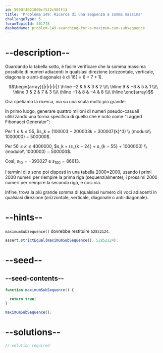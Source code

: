 ```yaml
---
id: 5900f4021000cf542c50ff13
title: 'Problema 149: Ricerca di una sequenza a somma massima'
challengeType: 5
forumTopicId: 301778
dashedName: problem-149-searching-for-a-maximum-sum-subsequence
---
```


# --description--

Guardando la tabella sotto, è facile verificare che la somma massima possibile di numeri adiacenti in qualsiasi direzione (orizzontale, verticale, diagonale o anti-diagonale) è di $16 (= 8 + 7 + 1)$.

$$\begin{array}{|r|r|r|r|} \hline −2 &  5 &  3 & 2 \\\\ \hline 9 & −6 &  5 & 1 \\\\ \hline 3 &  2 &  7 & 3 \\\\ \hline −1 &  8 & −4 & 8 \\\\ \hline \end{array}$$

Ora ripetiamo la ricerca, ma su una scala molto più grande:

In primo luogo, generare quattro milioni di numeri pseudo-casuali utilizzando una forma specifica di quello che è noto come "Lagged Fibonacci Generator":

Per $1 ≤ k ≤ 55$, $s_k = (100003 − 200003k + 300007{k}^3) \\ (modulo\\ 1000000) − 500000$.

Per $56 ≤ k ≤ 4000000$, $s_k = (s_{k − 24} + s_{k − 55} + 1000000) \\ (modulo\\ 1000000) − 500000$.

Così, $s_{10} = −393027$ e $s_{100} = 86613$.

I termini di $s$ sono poi disposti in una tabella 2000×2000, usando i primi 2000 numeri per riempire la prima riga (sequenzialmente), i prossimi 2000 numeri per riempire la seconda riga, e così via.

Infine, trova la più grande somma di (qualsiasi numero di) voci adiacenti in qualsiasi direzione (orizzontale, verticale, diagonale o anti-diagonale).

# --hints--

`maximumSubSequence()` dovrebbe restituire `52852124`.

```js
assert.strictEqual(maximumSubSequence(), 52852124);
```

# --seed--

## --seed-contents--

```js
function maximumSubSequence() {

  return true;
}

maximumSubSequence();
```

# --solutions--

```js
// solution required
```
